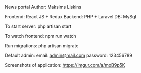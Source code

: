 News portal
Author: Maksims Liskins

Frontend: React JS + Redux
Backend: PHP + Laravel
DB: MySql

To start server:
php artisan start

To watch frontend:
npm run watch

Run migrations:
php artisan migrate

Default admin:
email: admin@mail.com
password: 123456789

Screenshots of application:
https://imgur.com/a/moB9p5K